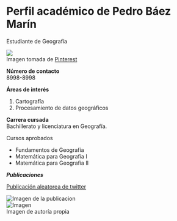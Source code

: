 # Perfil académico de Pedro Báez Marín

Estudiante de Geografía  

![](https://encrypted-tbn0.gstatic.com/images?q=tbn:ANd9GcRQHS_o2qVtDI3na3Ijlcz1L4PS-H6IkG7fOQ&usqp=CAU)  
Imagen tomada de [Pinterest](https://www.pinterest.com/AlopsonRBLX/among-us/)

**Número de contacto**  
8998-8998

**Áreas de interés**  

1. Cartografía  
2. Procesamiento de datos geográficos  

**Carrera cursada**  
Bachillerato y licenciatura en Geografía.  

Cursos aprobados  

* Fundamentos de Geografía  
* Matemática para Geografía I  
* Matemática para Geografía II  

_**Publicaciones**_  

[Publicación aleatorea de twitter](https://twitter.com/Pedro_B_Marin/status/1134985637084446720?cxt=HHwWgIC2uY3bo8AfAAAA)

![Imagen de la publicacion](file:///C:/Users/gf0604-1/Downloads/adef.jpg)  
![Imagen](https://pbs.twimg.com/media/D8BHQV_XUAATE8L?format=jpg&name=900x900)  
Imagen de autoría propia
 
